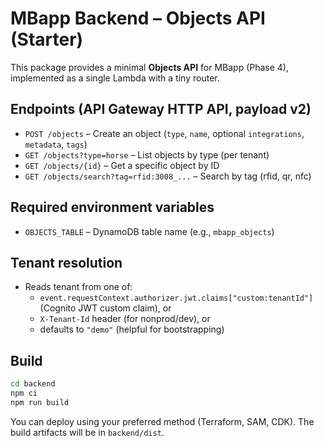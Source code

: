 # MBapp Backend – Objects API (Starter)

This package provides a minimal **Objects API** for MBapp (Phase 4), implemented as a single Lambda with a tiny router.

## Endpoints (API Gateway HTTP API, payload v2)
- `POST /objects` – Create an object (`type`, `name`, optional `integrations`, `metadata`, `tags`)
- `GET /objects?type=horse` – List objects by type (per tenant)
- `GET /objects/{id}` – Get a specific object by ID
- `GET /objects/search?tag=rfid:3008_...` – Search by tag (rfid, qr, nfc)

## Required environment variables
- `OBJECTS_TABLE` – DynamoDB table name (e.g., `mbapp_objects`)

## Tenant resolution
- Reads tenant from one of:
  - `event.requestContext.authorizer.jwt.claims["custom:tenantId"]` (Cognito JWT custom claim), or
  - `X-Tenant-Id` header (for nonprod/dev), or
  - defaults to `"demo"` (helpful for bootstrapping)

## Build
```bash
cd backend
npm ci
npm run build
```

You can deploy using your preferred method (Terraform, SAM, CDK). The build artifacts will be in `backend/dist`.